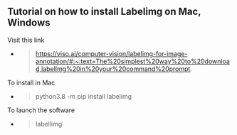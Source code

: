 ## Tutorial on how to install Labelimg on Mac, Windows

Visit this link
- > https://viso.ai/computer-vision/labelimg-for-image-annotation/#:~:text=The%20simplest%20way%20to%20download,labelImg%20in%20your%20command%20prompt.

To install in Mac
- > python3.8 -m pip install labelimg

To launch the software
- > labellimg

